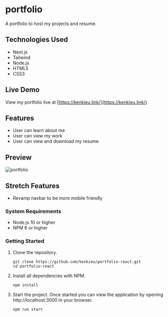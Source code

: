 # portfolio

A portfolio to host my projects and resume.

## Technologies Used

- Next.js
- Tailwind
- Node.js
- HTML5
- CSS3

## Live Demo

View my portfolio live at [https://kenkieu.link/](https://kenkieu.link/)

## Features

- User can learn about me
- User can view my work
- User can view and download my resume

## Preview

![portfolio](public/images/portfolio-example.gif)

## Stretch Features

- Revamp navbar to be more mobile friendly

### System Requirements

- Node.js 10 or higher
- NPM 6 or higher

### Getting Started

1. Clone the repository.

   ```shell
   git clone https://github.com/kenkieu/portfolio-react.git
   cd portfolio-react
   ```

1. Install all dependencies with NPM.

   ```shell
   npm install
   ```

1. Start the project. Once started you can view the application by opening http://localhost:3000 in your browser.

   ```shell
   npm run start
   ```

